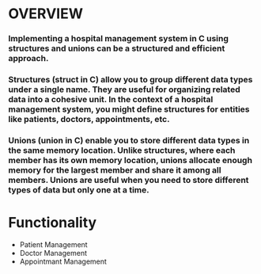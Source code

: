 # OVERVIEW
### Implementing a hospital management system in C using structures and unions can be a structured and efficient approach. 
### Structures (struct in C) allow you to group different data types under a single name. They are useful for organizing related data into a cohesive unit. In the context of a hospital management system, you might define structures for entities like patients, doctors, appointments, etc.
### Unions (union in C) enable you to store different data types in the same memory location. Unlike structures, where each member has its own memory location, unions allocate enough memory for the largest member and share it among all members. Unions are useful when you need to store different types of data but only one at a time.
# Functionality
+ Patient Management
+ Doctor Management
+ Appointmant Management
